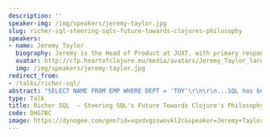 ```yaml
---
description: ''
speaker-img: /img/speakers/jeremy-taylor.jpg
slug: richer-sql-steering-sqls-future-towards-clojures-philosophy
speakers:
- name: Jeremy Taylor
  biography: Jeremy is the Head of Product at JUXT, with primary responsibility for XTDB. Jeremy has been digging into databases and "tools for thought" for much of his career. He was initially drawn to Clojure for the Datalog, but stayed for the parens.
  avatar: http://cfp.heartofclojure.eu/media/avatars/Jeremy_Taylor_large_Q3rolwc.jpg
  img: /img/speakers/jeremy-taylor.jpg
redirect_from:
- /talks/richer-sql/
abstract: "SELECT NAME FROM EMP WHERE DEPT = 'TOY'\r\n\r\n...SQL has been celebrating its 50th birthday this year, and this original query still runs flawlessly across countless implementations - an impressive milestone in the world of software that nobody could have predicted back in 1974. SQL is the most potent example of declarative programming and backwards compatibility.\r\n\r\nHowever SQL's continued dominance and legacy has not been without significant downsides. Mountains of complexity has been built, and continues to be built, upon its sprawling, anachronistic designs.\r\n\r\nIn search of some antidote to SQL's myriad issues the Clojure community has always been a vibrant melting pot of visions and attempts to tame SQL or surpass it entirely.\r\n\r\nThe XTDB team has spent the past 3 years working on _evolving_ SQL to make it more compatible with Clojure's philosophy and in this talk we will take a tour through how this is achieved and where it might lead."
type: Talk
title: Richer SQL  — Steering SQL's Future Towards Clojure's Philosophy
code: DHG7BC
image: https://dynogee.com/gen?id=xqxdvgzswovkl2c&speaker=Jeremy+Taylor&title=Richer+SQL++%E2%80%94+Steering+SQL%27s+Future+Towards+Clojure%27s+Philosophy&type=Talk&img=https%3A//2024.heartofclojure.eu/img/speakers/jeremy-taylor.jpg%3Fv%3D1721284426881
---
```

